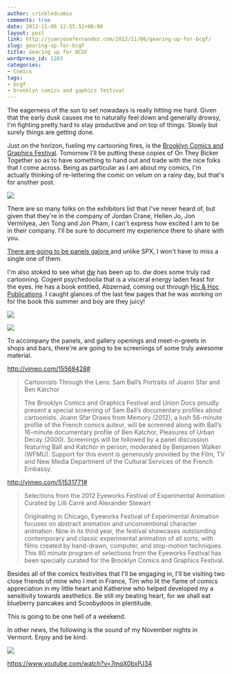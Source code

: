 ```yaml
---
author: crinkledcomix
comments: true
date: 2012-11-06 12:55:51+00:00
layout: post
link: http://juanjosefernandez.com/2012/11/06/gearing-up-for-bcgf/
slug: gearing-up-for-bcgf
title: Gearing up for BCGF
wordpress_id: 1283
categories:
- Comics
tags:
- bcgf
- brooklyn comics and gaphics festival
---
```


The eagerness of the sun to set nowadays is really hitting me hard. Given that the early dusk causes me to naturally feel down and generally drowsy, I'm fighting pretty hard to stay productive and on top of things. Slowly but surely things are getting done.

Just on the horizon, fueling my cartooning fires, is the [Brooklyn Comics and Graphics Festival](http://www.comicsandgraphicsfest.com/). Tomorrow I'll be putting these copies of On They Bicker Together so as to have something to hand out and trade with the nice folks that I come across. Being as particular as I am about my comics, I'm actually thinking of re-lettering the comic on velum on a rainy day, but that's for another post.

[![](http://fernandezjuanjose.files.wordpress.com/2012/11/a6-h8s-cuaa1qdd.jpeg)](http://fernandezjuanjose.files.wordpress.com/2012/11/a6-h8s-cuaa1qdd.jpeg)

There are so many folks on the exhibitors list that I've never heard of, but given that they're in the company of Jordan Crane, Hellen Jo, Jon Vermilyea, Jen Tong and Jon Pham, I can't express how excited I am to be in their company. I'll be sure to document my experience there to share with you.

[There are going to be panels galore ](http://www.comicsandgraphicsfest.com/2012-programming/)and unlike SPX, I won't have to miss a single one of them.

I'm also stoked to see what [dw](http://www.kidclampdown.com/about) has been up to. dw does some truly rad cartooning. Cogent psychedoolia that is a visceral energy laden feast for the eyes. He has a book entitled, Abzernad, coming out through [Hic & Hoc Publications](http://hicandhoc.storenvy.com/). I caught glances of the last few pages that he was working on for the book this summer and boy are they juicy!

[![](http://fernandezjuanjose.files.wordpress.com/2012/11/tumblr_mch0tpsxil1r9pgjpo1_1280.jpeg)](http://fernandezjuanjose.files.wordpress.com/2012/11/tumblr_mch0tpsxil1r9pgjpo1_1280.jpeg)

[![](http://fernandezjuanjose.files.wordpress.com/2012/11/tumblr_mc7qi5e0tw1rhjevpo1_1280.jpeg)](http://fernandezjuanjose.files.wordpress.com/2012/11/tumblr_mc7qi5e0tw1rhjevpo1_1280.jpeg)

To accompany the panels, and gallery openings and meet-n-greets in shops and bars, there're are going to be screenings of some truly awesome material.

http://vimeo.com/15568428#


<blockquote>Cartoonists Through the Lens: Sam Ball’s Portraits of Joann Sfar and Ben Katchor

The Brooklyn Comics and Graphics Festival and Union Docs proudly present a special screening of Sam Ball’s documentary profiles about cartoonists. Joann Sfar Draws from Memory (2012), a lush 56-minute profile of the French comics auteur, will be screened along with Ball’s 16-minute documentary profile of Ben Katchor, Pleasures of Urban Decay (2000). Screenings will be followed by a panel discussion featuring Ball and Katchor in person, moderated by Benjamen Walker (WFMU). Support for this event is generously provided by the Film, TV and New Media Department of the Cultural Services of the French Embassy.</blockquote>


http://vimeo.com/51531771#


<blockquote>Selections from the 2012 Eyeworks Festival of Experimental Animation
Curated by Lilli Carré and Alexander Stewart

Originating in Chicago, Eyeworks Festival of Experimental Animation focuses on abstract animation and unconventional character animation. Now in its third year, the festival showcases outstanding contemporary and classic experimental animation of all sorts, with films created by hand-drawn, computer, and stop-motion techniques. This 80 minute program of selections from the Eyeworks Festival has been specially curated for the Brooklyn Comics and Graphics Festival.</blockquote>


Besides all of the comics festivities that I'll be engaging in, I'll be visiting two close friends of mine who I met in France, Tim who lit the flame of comics appreciation in my little heart and Katherine who helped developed my a sensitivity towards aesthetics. Be still my beating heart, for we shall eat blueberry pancakes and Scoobydoos in plentitude.

This is going to be one hell of a weekend.

In other news, the following is the sound of my November nights in Vermont. Enjoy and be kind.

[![](http://fernandezjuanjose.files.wordpress.com/2012/11/mi0001731259.jpeg)](http://fernandezjuanjose.files.wordpress.com/2012/11/mi0001731259.jpeg)

https://www.youtube.com/watch?v=7mqX0bxPJ34
